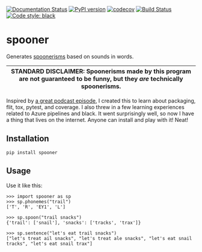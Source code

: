 [![Documentation Status](https://readthedocs.org/projects/spooner/badge/?version=latest)](https://spooner.readthedocs.io/en/latest/?badge=latest)
[![PyPI version](https://badge.fury.io/py/spooner.svg)](https://pypi.org/project/spooner/)
[![codecov](https://codecov.io/gh/danmaps/spooner/branch/master/graph/badge.svg)](https://codecov.io/gh/danmaps/spooner)
[![Build Status](https://dev.azure.com/danmaps/spooner/_apis/build/status/danmaps.spooner?branchName=master)](https://dev.azure.com/danmaps/spooner/_build/latest?definitionId=1&branchName=master)
[![Code style: black](https://img.shields.io/badge/code%20style-black-000000.svg)](https://github.com/ambv/black) 

# spooner

Generates [spoonerisms](https://en.wikipedia.org/wiki/Spoonerism) based on sounds in words. 

| STANDARD DISCLAIMER: Spoonerisms made by this program are not guaranteed to be funny, but they *are* technically spoonerisms. |
| --- | 


Inspired by [a great podcast episode](https://testandcode.com/80), I created this to learn about packaging, flit, tox, pytest, and coverage. I also threw in a few learning experiences related to  Azure pipelines and black. It went surprisingly well, so now I have a thing that lives on the internet. Anyone can install and play with it! Neat!


## Installation

~~~
pip install spooner
~~~


## Usage

Use it like this:
~~~
>>> import spooner as sp
>>> sp.phonemes("trail")
['T', 'R', 'EY1', 'L']
~~~
~~~
>>> sp.spoon("trail snacks")
{'trail': ['snail'], 'snacks': ['tracks', 'trax']}
~~~
~~~
>>> sp.sentence("let's eat trail snacks")
["let's treat ail snacks", "let's treat ale snacks", "let's eat snail tracks", "let's eat snail trax"]
~~~

